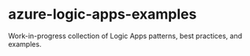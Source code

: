 # azure-logic-apps-examples
Work-in-progress collection of Logic Apps patterns, best practices, and examples.
